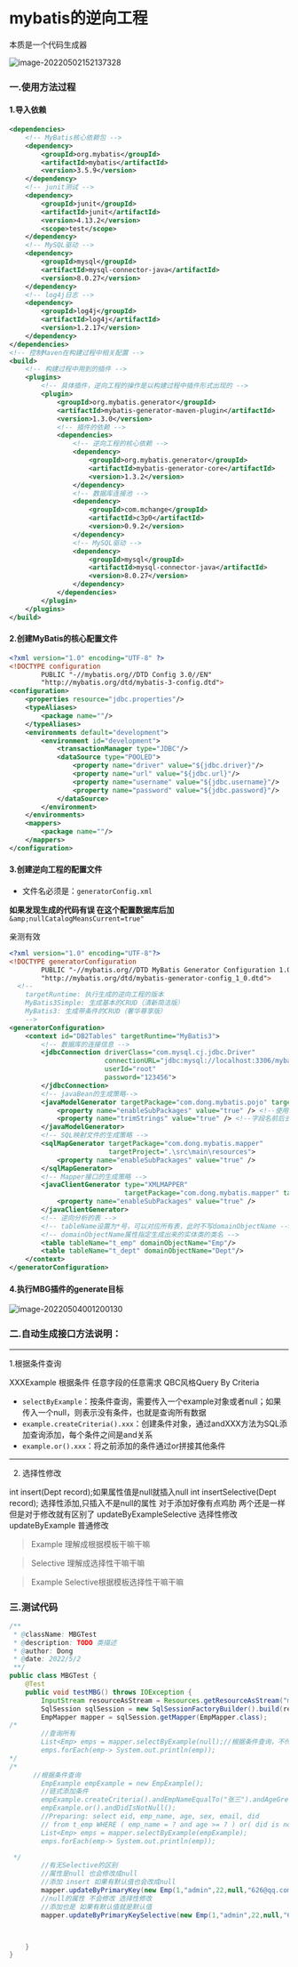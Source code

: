 # mybatis的逆向工程

本质是一个代码生成器

![image-20220502152137328](https://s2.loli.net/2022/05/02/vEDGc1C3IMFisS5.png)

### 一.使用方法过程

#### 1.导入依赖

```xml
<dependencies>
	<!-- MyBatis核心依赖包 -->
	<dependency>
		<groupId>org.mybatis</groupId>
		<artifactId>mybatis</artifactId>
		<version>3.5.9</version>
	</dependency>
	<!-- junit测试 -->
	<dependency>
		<groupId>junit</groupId>
		<artifactId>junit</artifactId>
		<version>4.13.2</version>
		<scope>test</scope>
	</dependency>
	<!-- MySQL驱动 -->
	<dependency>
		<groupId>mysql</groupId>
		<artifactId>mysql-connector-java</artifactId>
		<version>8.0.27</version>
	</dependency>
	<!-- log4j日志 -->
	<dependency>
		<groupId>log4j</groupId>
		<artifactId>log4j</artifactId>
		<version>1.2.17</version>
	</dependency>
</dependencies>
<!-- 控制Maven在构建过程中相关配置 -->
<build>
	<!-- 构建过程中用到的插件 -->
	<plugins>
		<!-- 具体插件，逆向工程的操作是以构建过程中插件形式出现的 -->
		<plugin>
			<groupId>org.mybatis.generator</groupId>
			<artifactId>mybatis-generator-maven-plugin</artifactId>
			<version>1.3.0</version>
			<!-- 插件的依赖 -->
			<dependencies>
				<!-- 逆向工程的核心依赖 -->
				<dependency>
					<groupId>org.mybatis.generator</groupId>
					<artifactId>mybatis-generator-core</artifactId>
					<version>1.3.2</version>
				</dependency>
				<!-- 数据库连接池 -->
				<dependency>
					<groupId>com.mchange</groupId>
					<artifactId>c3p0</artifactId>
					<version>0.9.2</version>
				</dependency>
				<!-- MySQL驱动 -->
				<dependency>
					<groupId>mysql</groupId>
					<artifactId>mysql-connector-java</artifactId>
					<version>8.0.27</version>
				</dependency>
			</dependencies>
		</plugin>
	</plugins>
</build>
```

#### 2.创建MyBatis的核心配置文件

```xml
<?xml version="1.0" encoding="UTF-8" ?>
<!DOCTYPE configuration
        PUBLIC "-//mybatis.org//DTD Config 3.0//EN"
        "http://mybatis.org/dtd/mybatis-3-config.dtd">
<configuration>
    <properties resource="jdbc.properties"/>
    <typeAliases>
        <package name=""/>
    </typeAliases>
    <environments default="development">
        <environment id="development">
            <transactionManager type="JDBC"/>
            <dataSource type="POOLED">
                <property name="driver" value="${jdbc.driver}"/>
                <property name="url" value="${jdbc.url}"/>
                <property name="username" value="${jdbc.username}"/>
                <property name="password" value="${jdbc.password}"/>
            </dataSource>
        </environment>
    </environments>
    <mappers>
        <package name=""/>
    </mappers>
</configuration>
```
#### 3.创建逆向工程的配置文件

- 文件名必须是：`generatorConfig.xml`

**如果发现生成的代码有误 在这个配置数据库后加**```&amp;nullCatalogMeansCurrent=true"```

亲测有效

```xml
<?xml version="1.0" encoding="UTF-8"?>
<!DOCTYPE generatorConfiguration
        PUBLIC "-//mybatis.org//DTD MyBatis Generator Configuration 1.0//EN"
        "http://mybatis.org/dtd/mybatis-generator-config_1_0.dtd">
  <!--
    targetRuntime: 执行生成的逆向工程的版本
    MyBatis3Simple: 生成基本的CRUD（清新简洁版）
    MyBatis3: 生成带条件的CRUD（奢华尊享版）
    -->
<generatorConfiguration>
    <context id="DB2Tables" targetRuntime="MyBatis3">
        <!-- 数据库的连接信息 -->
        <jdbcConnection driverClass="com.mysql.cj.jdbc.Driver"
                        connectionURL="jdbc:mysql://localhost:3306/mybatis?characterEncoding=utf8&amp;nullCatalogMeansCurrent=true"
                        userId="root"
                        password="123456">
        </jdbcConnection>
        <!-- javaBean的生成策略-->
        <javaModelGenerator targetPackage="com.dong.mybatis.pojo" targetProject=".\src\main\java">
            <property name="enableSubPackages" value="true" /> <!--使用子包-->
            <property name="trimStrings" value="true" /> <!--字段名前后去空格-->
        </javaModelGenerator>
        <!-- SQL映射文件的生成策略 -->
        <sqlMapGenerator targetPackage="com.dong.mybatis.mapper"
                         targetProject=".\src\main\resources">
            <property name="enableSubPackages" value="true" />
        </sqlMapGenerator>
        <!-- Mapper接口的生成策略 -->
        <javaClientGenerator type="XMLMAPPER"
                             targetPackage="com.dong.mybatis.mapper" targetProject=".\src\main\java">
            <property name="enableSubPackages" value="true" />
        </javaClientGenerator>
        <!-- 逆向分析的表 -->
        <!-- tableName设置为*号，可以对应所有表，此时不写domainObjectName -->
        <!-- domainObjectName属性指定生成出来的实体类的类名 -->
        <table tableName="t_emp" domainObjectName="Emp"/>
        <table tableName="t_dept" domainObjectName="Dept"/>
    </context>
</generatorConfiguration>
```

#### 4.执行MBG插件的generate目标

![image-20220504001200130](https://s2.loli.net/2022/05/04/qbJQC1eI9ZAy8Y6.png)

### 二.自动生成接口方法说明：

------

1.根据条件查询

XXXExample  根据条件  任意字段的任意需求
QBC风格Query By Criteria

- `selectByExample`：按条件查询，需要传入一个example对象或者null；如果传入一个null，则表示没有条件，也就是查询所有数据
- `example.createCriteria().xxx`：创建条件对象，通过andXXX方法为SQL添加查询添加，每个条件之间是and关系
- `example.or().xxx`：将之前添加的条件通过or拼接其他条件

------

2. 选择性修改 

int insert(Dept record);如果属性值是null就插入null
int insertSelective(Dept record); 选择性添加,只插入不是null的属性
对于添加好像有点鸡肋 两个还是一样 但是对于修改就有区别了
updateByExampleSelective 选择性修改
updateByExample  普通修改

> Example 理解成根据模板干嘛干嘛

> Selective 理解成选择性干嘛干嘛

> Example Selective根据模板选择性干嘛干嘛

### 三.测试代码

```java
/**
 * @className: MBGTest
 * @description: TODO 类描述
 * @author: Dong
 * @date: 2022/5/2
 **/
public class MBGTest {
    @Test
    public void testMBG() throws IOException {
        InputStream resourceAsStream = Resources.getResourceAsStream("mybatis-config.xml");
        SqlSession sqlSession = new SqlSessionFactoryBuilder().build(resourceAsStream).openSession(true);
        EmpMapper mapper = sqlSession.getMapper(EmpMapper.class);
/*
        //查询所有
        List<Emp> emps = mapper.selectByExample(null);//根据条件查询，不传条件就是查所有
        emps.forEach(emp-> System.out.println(emp));
*/
/*
      //根据条件查询
        EmpExample empExample = new EmpExample();
        //链式添加条件
        empExample.createCriteria().andEmpNameEqualTo("张三").andAgeGreaterThanOrEqualTo(20);
        empExample.or().andDidIsNotNull();
        //Preparing: select eid, emp_name, age, sex, email, did
        // from t_emp WHERE ( emp_name = ? and age >= ? ) or( did is not null )
        List<Emp> emps = mapper.selectByExample(empExample);
        emps.forEach(emp-> System.out.println(emp));

 */
        //有无Selective的区别
        //属性是null 也会修改成null
        //添加 insert 如果有默认值也会改成null
        mapper.updateByPrimaryKey(new Emp(1,"admin",22,null,"626@qq.com",3));
        //null的属性 不会修改 选择性修改
        //添加也是 如果有默认值就是默认值
        mapper.updateByPrimaryKeySelective(new Emp(1,"admin",22,null,"626@qq.com",3));



    }
}
```

